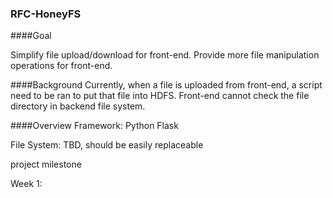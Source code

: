###              RFC-HoneyFS

####Goal

Simplify file upload/download for front-end.
Provide more file manipulation operations for front-end.

####Background
Currently, when a file is uploaded from front-end, a script need to be ran to put that file into HDFS. Front-end cannot check the file directory in backend file system.
 
####Overview
Framework: Python Flask

File System: TBD, should be easily replaceable 
 

project milestone

Week 1: 
